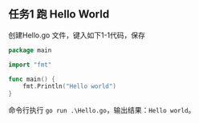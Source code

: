
## 任务1 跑 Hello World



创建Hello.go 文件，键入如下1-1代码，保存

```go
package main

import "fmt"

func main() {
	fmt.Println("Hello world")
}
```

命令行执行 `go run .\Hello.go`，输出结果：`Hello world`。



